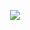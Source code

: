 <!-- <p align="center"> <img width="" height="" src="https://i.imgur.com/EsibECL.gif"> </p> -->
<p align="center"> <img width="" height="" src="https://i.imgur.com/dIGqATm.gif"> </p>
<!-- <p align="center"> <img width="" height="" src="https://i.imgur.com/4eSjVKP.gif"> </p> -->

[instagram]: https://instagram.com/clint.chu
[linkedin]: https://linkedin.com/in/clinthchu

[imgur_pixelart_backgrounds]: https://imgur.com/gallery/gH4HL
